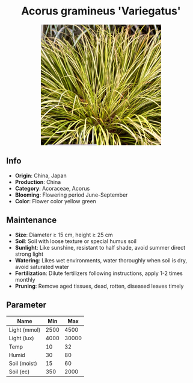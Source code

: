 <h1 align='center'>Acorus gramineus 'Variegatus'</h1>
<p align="center">
    <img 
        align='center'
        width='320'
        src="../images/acorus gramineus variegatus.png" 
        alt='Acorus gramineus 'Variegatus'' />
</p>

## Info

 - **Origin**: China, Japan
 - **Production**: China
 - **Category**: Acoraceae, Acorus
 - **Blooming**: Flowering period June-September
 - **Color**: Flower color yellow green

## Maintenance

 - **Size**: Diameter ≥ 15 cm, height ≥ 25 cm
 - **Soil**: Soil with loose texture or special humus soil
 - **Sunlight**: Like sunshine, resistant to half shade, avoid summer direct strong light
 - **Watering**: Likes wet environments, water thoroughly when soil is dry, avoid saturated water
 - **Fertilization**: Dilute fertilizers following instructions, apply 1-2 times monthly
 - **Pruning**: Remove aged tissues, dead, rotten, diseased leaves timely

## Parameter

| Name         | Min  | Max   |
|--------------|------|-------|
| Light (mmol) | 2500 | 4500  |
| Light (lux)  | 4000 | 30000 |
| Temp         | 10    | 32    |
| Humid        | 30   | 80    |
| Soil (moist) | 15   | 60    |
| Soil (ec)    | 350  | 2000  |